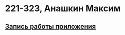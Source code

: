# 221-323, Анашкин Максим
## [Запись работы приложения](https://drive.google.com/file/d/1hKZ85sTQto1DxR6JXvEiGvT8zLM2v4mI/view?usp=drive_link)

